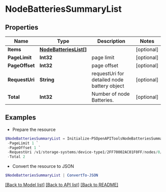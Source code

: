 # NodeBatteriesSummaryList
## Properties

Name | Type | Description | Notes
------------ | ------------- | ------------- | -------------
**Items** | [**NodeBatteriesList[]**](NodeBatteriesList.md) |  | [optional] 
**PageLimit** | **Int32** | page limit | [optional] 
**PageOffset** | **Int32** | page offset | [optional] 
**RequestUri** | **String** | requestUri for detailed node battery object | [optional] 
**Total** | **Int32** | Number of node Batteries. | [optional] 

## Examples

- Prepare the resource
```powershell
$NodeBatteriesSummaryList = Initialize-PSOpenAPIToolsNodeBatteriesSummaryList  -Items null `
 -PageLimit 1 `
 -PageOffset 1 `
 -RequestUri /v1/storage-systems/device-type1/2FF70002AC01F0FF/nodes/0/nodes-batteries `
 -Total 2
```

- Convert the resource to JSON
```powershell
$NodeBatteriesSummaryList | ConvertTo-JSON
```

[[Back to Model list]](../README.md#documentation-for-models) [[Back to API list]](../README.md#documentation-for-api-endpoints) [[Back to README]](../README.md)

